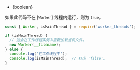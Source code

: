 <!-- YAML
added: v10.5.0
-->

* {boolean}

如果此代码不在 [`Worker`] 线程内运行，则为 `true`。

```js
const { Worker, isMainThread } = require('worker_threads');

if (isMainThread) {
  // 这会在工作线程实例中重新加载当前文件。
  new Worker(__filename);
} else {
  console.log('在工作线程中');
  console.log(isMainThread);  // 打印 'false'。
}
```

